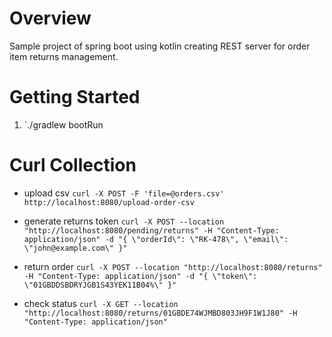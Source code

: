 # Overview

Sample project of spring boot using kotlin creating REST server for order item returns management.

# Getting Started
1. `./gradlew bootRun

# Curl Collection

- upload csv
`curl -X POST -F 'file=@orders.csv' http://localhost:8080/upload-order-csv`
- generate returns token
`curl -X POST --location "http://localhost:8080/pending/returns" -H "Content-Type: application/json" -d "{ \"orderId\": \"RK-478\", \"email\": \"john@example.com\" }"`

- return order
`curl -X POST --location "http://localhost:8080/returns" -H "Content-Type: application/json" -d "{ \"token\": \"01GBDDSBDRYJGB1S43YEK11B04%\" }"`

- check status
`curl -X GET --location "http://localhost:8080/returns/01GBDE74WJMBD803JH9F1W1J80" -H "Content-Type: application/json" `
